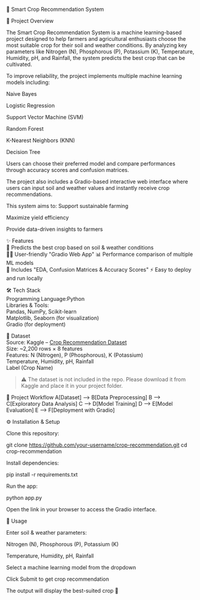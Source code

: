 🌿 Smart Crop Recommendation System

🌾 Project Overview

The Smart Crop Recommendation System is a machine learning-based project designed to help farmers and agricultural enthusiasts choose the most suitable crop for their soil and weather conditions. By analyzing key parameters like Nitrogen (N), Phosphorous (P), Potassium (K), Temperature, Humidity, pH, and Rainfall, the system predicts the best crop that can be cultivated.

To improve reliability, the project implements multiple machine learning models including:

Naive Bayes

Logistic Regression

Support Vector Machine (SVM)

Random Forest

K-Nearest Neighbors (KNN)

Decision Tree

Users can choose their preferred model and compare performances through accuracy scores and confusion matrices.

The project also includes a Gradio-based interactive web interface where users can input soil and weather values and instantly receive crop recommendations.

This system aims to:
Support sustainable farming

Maximize yield efficiency

Provide data-driven insights to farmers

✨ Features  
🌱 Predicts the best crop based on soil & weather conditions  
🧑‍🌾 User-friendly "Gradio Web App" 
📊 Performance comparison of multiple ML models  
🔎 Includes "EDA, Confusion Matrices & Accuracy Scores" 
⚡ Easy to deploy and run locally  


🛠 Tech Stack  
Programming Language:Python  
Libraries & Tools:  
  Pandas, NumPy, Scikit-learn  
  Matplotlib, Seaborn (for visualization)  
  Gradio (for deployment)  

📂 Dataset  
Source: Kaggle – [Crop Recommendation Dataset](https://www.kaggle.com/datasets/atharvaingle/crop-recommendation-dataset)  
Size: ~2,200 rows × 8 features  
Features: 
  N (Nitrogen), P (Phosphorous), K (Potassium)  
  Temperature, Humidity, pH, Rainfall  
  Label (Crop Name)  

> ⚠️ The dataset is not included in the repo. Please download it from Kaggle and place it in your project folder.  

🔄 Project Workflow 
A[Dataset] --> B[Data Preprocessing]
B --> C[Exploratory Data Analysis]
C --> D[Model Training]
D --> E[Model Evaluation]
E --> F[Deployment with Gradio]

⚙️ Installation & Setup

Clone this repository:

git clone https://github.com/your-username/crop-recommendation.git
cd crop-recommendation


Install dependencies:

pip install -r requirements.txt


Run the app:

python app.py


Open the link in your browser to access the Gradio interface.

🚀 Usage

Enter soil & weather parameters:

Nitrogen (N), Phosphorous (P), Potassium (K)

Temperature, Humidity, pH, Rainfall

Select a machine learning model from the dropdown

Click Submit to get crop recommendation

The output will display the best-suited crop 🌾
